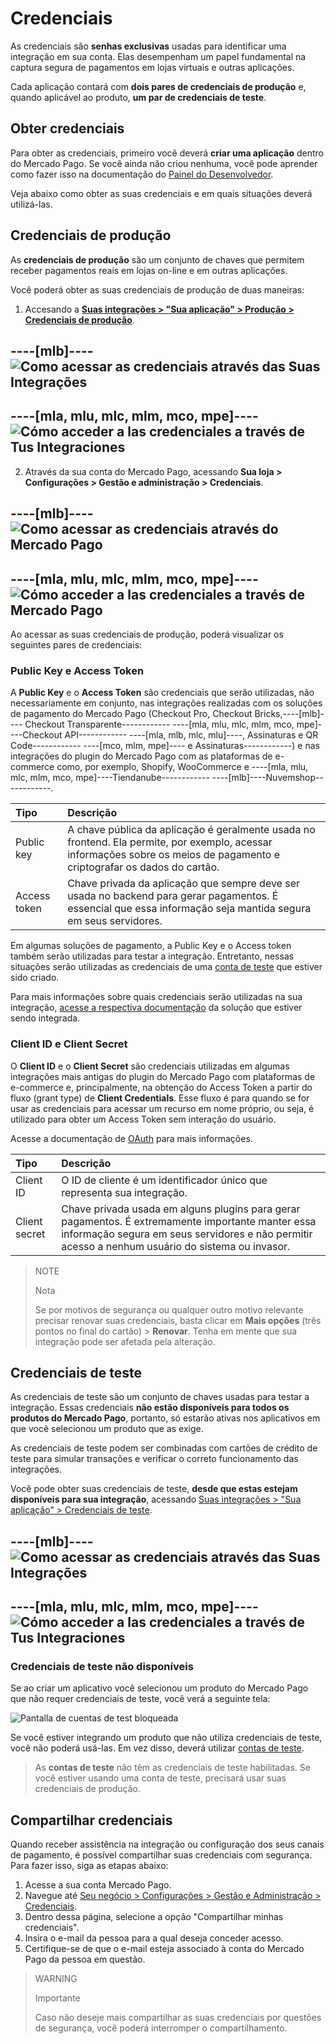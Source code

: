 # Credenciais

As credenciais são **senhas exclusivas** usadas para identificar uma integração em sua conta. Elas desempenham um papel fundamental na captura segura de pagamentos em lojas virtuais e outras aplicações.

Cada aplicação contará com **dois pares de credenciais de produção** e, quando aplicável ao produto, **um par de credenciais de teste**.

## Obter credenciais

Para obter as credenciais, primeiro você deverá **criar uma aplicação** dentro do Mercado Pago. Se você ainda não criou nenhuma, você pode aprender como fazer isso na documentação do [Painel do Desenvolvedor](/developers/pt/docs/your-integrations/dashboard#bookmark_criar_nova_aplicação).

Veja abaixo como obter as suas credenciais e em quais situações deverá utilizá-las.

## Credenciais de produção

As **credenciais de produção** são um conjunto de chaves que permitem receber pagamentos reais em lojas on-line e em outras aplicações.

Você poderá obter as suas credenciais de produção de duas maneiras:

1. Accesando a [**Suas integrações > "Sua aplicação" > Produção > Credenciais de produção**](https://www.mercadopago[FAKER][URL][DOMAIN]/developers/panel/app).

----[mlb]----
![Como acessar as credenciais através das Suas Integrações](/images/credentials/credentials-prod-mp-pt-v2.gif)
------------

----[mla, mlu, mlc, mlm, mco, mpe]----
![Cómo acceder a las credenciales a través de Tus Integraciones](/images/credentials/credentials-prod-mp-es-v2.gif)
------------

2. Através da sua conta do Mercado Pago, acessando **Sua loja > Configurações > Gestão e administração > Credenciais**.

----[mlb]----
![Como acessar as credenciais através do Mercado Pago](/images/credentials/credentials-prod-mp-pt.gif)
------------

----[mla, mlu, mlc, mlm, mco, mpe]----
![Cómo acceder a las credenciales a través de Mercado Pago](/images/credentials/credentials-prod-mp-es.gif)
------------

Ao acessar as suas credenciais de produção, poderá visualizar os seguintes pares de credenciais:

### Public Key e Access Token

A **Public Key** e o **Access Token** são credenciais que serão utilizadas, não necessariamente em conjunto, nas integrações realizadas com os soluções de pagamento do Mercado Pago (Checkout Pro, Checkout Bricks,----[mlb]---- Checkout Transparente------------ ----[mla, mlu, mlc, mlm, mco, mpe]----Checkout API------------ ----[mla, mlb, mlc, mlu]----, Assinaturas e QR Code------------ ----[mco, mlm, mpe]---- e Assinaturas------------) e nas integrações do plugin do Mercado Pago com as plataformas de e-commerce como, por exemplo, Shopify, WooCommerce e ----[mla, mlu, mlc, mlm, mco, mpe]----Tiendanube------------ ----[mlb]----Nuvemshop------------.

| Tipo | Descrição |
| :--- | :--- |
| Public key | A chave pública da aplicação é geralmente usada no frontend. Ela permite, por exemplo, acessar informações sobre os meios de pagamento e criptografar os dados do cartão. |
| Access token | Chave privada da aplicação que sempre deve ser usada no backend para gerar pagamentos. É essencial que essa informação seja mantida segura em seus servidores. |

Em algumas soluções de pagamento, a Public Key e o Access token também serão utilizadas para testar a integração. Entretanto, nessas situações serão utilizadas as credenciais de uma [conta de teste](/developers/pt/docs/your-integrations/test/accounts) que estiver sido criado.

Para mais informações sobre quais credenciais serão utilizadas na sua integração, [acesse a respectiva documentação](https://www.mercadopago[FAKER][URL][DOMAIN]/developers/pt/docs) da solução que estiver sendo integrada.

### Client ID e Client Secret

O **Client ID** e o **Client Secret** são credenciais utilizadas em algumas integrações mais antigas do plugin do Mercado Pago com plataformas de e-commerce e, principalmente, na obtenção do Access Token a partir do fluxo (grant type) de **Client Credentials**. Esse fluxo é para quando se for usar as credenciais para acessar um recurso em nome próprio, ou seja, é utilizado para obter um Access Token sem interação do usuário.

Acesse a documentação de [OAuth](/developers/pt/docs/security/oauth/introduction) para mais informações.

| Tipo | Descrição |
| :--- | :--- |
| Client ID | O ID de cliente é um identificador único que representa sua integração. |
| Client secret | Chave privada usada em alguns plugins para gerar pagamentos. É extremamente importante manter essa informação segura em seus servidores e não permitir acesso a nenhum usuário do sistema ou invasor. |

> NOTE
>
> Nota
>
> Se por motivos de segurança ou qualquer outro motivo relevante precisar renovar suas credenciais, basta clicar em **Mais opções** (três pontos no final do cartão) > **Renovar**. Tenha em mente que sua integração pode ser afetada pela alteração.

## Credenciais de teste

As credenciais de teste são um conjunto de chaves usadas para testar a integração. Essas credenciais **não estão disponíveis para todos os produtos do Mercado Pago**, portanto, só estarão ativas nos aplicativos em que você selecionou um produto que as exige.

As credenciais de teste podem ser combinadas com cartões de crédito de teste para simular transações e verificar o correto funcionamento das integrações.

Você pode obter suas credenciais de teste, **desde que estas estejam disponíveis para sua integração**, acessando [Suas integrações > "Sua aplicação" > Credenciais de teste](https://www.mercadopago[FAKER][URL][DOMAIN]/developers/panel/app).

----[mlb]----
![Como acessar as credenciais através das Suas Integrações](/images/credentials/credentials-test-panel-pt.gif)
------------

----[mla, mlu, mlc, mlm, mco, mpe]----
![Cómo acceder a las credenciales a través de Tus Integraciones](/images/credentials/credentials-test-panel-es.gif)
------------

### Credenciais de teste não disponíveis

Se ao criar um aplicativo você selecionou um produto do Mercado Pago que não requer credenciais de teste, você verá a seguinte tela:

![Pantalla de cuentas de test bloqueada](/images/credentials/blocked-test-credentials-es-v3.png)

Se você estiver integrando um produto que não utiliza credenciais de teste, você não poderá usá-las. Em vez disso, deverá utilizar [contas de teste](/developers/pt/docs/your-integrations/test/accounts). 

> As **contas de teste** não têm as credenciais de teste habilitadas. Se você estiver usando uma conta de teste, precisará usar suas credenciais de produção.

## Compartilhar credenciais

Quando receber assistência na integração ou configuração dos seus canais de pagamento, é possível compartilhar suas credenciais com segurança. Para fazer isso, siga as etapas abaixo:

1. Acesse a sua conta Mercado Pago.
2. Navegue até [Seu negócio > Configurações > Gestão e Administração > Credenciais](https://www.mercadopago[FAKER][URL][DOMAIN]/settings/account/credentials).
3. Dentro dessa página, selecione a opção "Compartilhar minhas credenciais".
4. Insira o e-mail da pessoa para a qual deseja conceder acesso.
5. Certifique-se de que o e-mail esteja associado à conta do Mercado Pago da pessoa em questão.

> WARNING
>
> Importante
>
> Caso não deseje mais compartilhar as suas credenciais por questões de segurança, você poderá interromper o compartilhamento.

